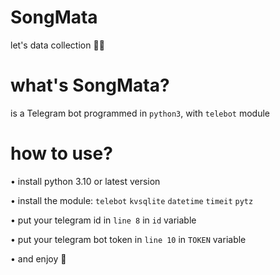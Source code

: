 # SongMata
let's data collection 🤷🏻

# what's SongMata?
is a Telegram bot programmed in ``python3``, with ``telebot`` module

# how to use?
• install python 3.10 or latest version

• install the module: ``telebot`` ``kvsqlite`` ``datetime`` ``timeit`` ``pytz``

• put your telegram id in ``line 8`` in ``id`` variable

• put your telegram bot token in ``line 10`` in ``TOKEN`` variable

• and enjoy 👾
